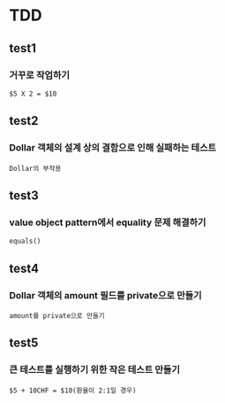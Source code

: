 # TDD

## test1
### 거꾸로 작업하기
```
$5 X 2 = $10
```

## test2
### Dollar 객체의 설계 상의 결함으로 인해 실패하는 테스트
```
Dollar의 부작용
```

## test3
### value object pattern에서 equality 문제 해결하기
```
equals()
```

## test4
### Dollar 객체의 amount 필드를 private으로 만들기
```
amount를 private으로 만들기
```

## test5
### 큰 테스트를 실행하기 위한 작은 테스트 만들기
```
$5 + 10CHF = $10(환율이 2:1일 경우)
```
